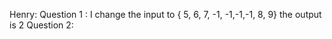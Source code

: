 Henry:
Question 1 : I change the input to { 5, 6, 7, -1, -1,-1,-1, 8, 9}
the output is 2
Question 2:
